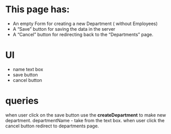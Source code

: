 # This page has:
- An empty Form for creating a new Department ( without Employees)
- A “Save” button for saving the data in the server
- A “Cancel” button for redirecting back to the “Departments” page.

# UI
- name text box
- save button
- cancel button

# queries
when user click on the save button use the **createDepartment** to make new department.
departmentName - take from the text box.
when user click the cancel button redirect to departments page.